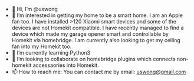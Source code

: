 - 👋 Hi, I’m @uswong
- 👀 I’m interested in getting my home to be a smart home.  I am an Apple fan too.  I have installed >120 Xiaomi smart devices and some of the devices are not Homekit compatible. I have recently managed to find a device which made my garage opener smart and controllable by Homekit via homebridge.  I am currently also looking to get my ceiling fan into my Homekit too.
- 🌱 I’m currently learning Python3
- 💞️ I’m looking to collaborate on homebridge plugins which connects non-homekit accessaories into Homekit.
- 📫 How to reach me: You can contact me by email: uswong@gmail.com

